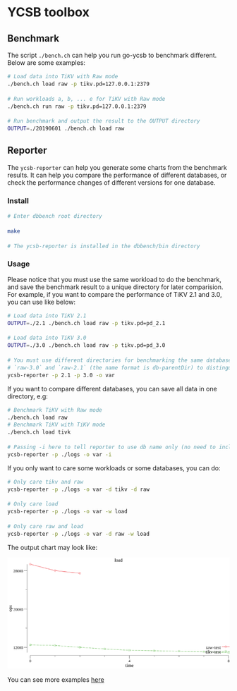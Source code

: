 # YCSB toolbox 

## Benchmark 

The script `./bench.ch` can help you run go-ycsb to benchmark different. Below are some examples:

```bash
# Load data into TiKV with Raw mode
./bench.ch load raw -p tikv.pd=127.0.0.1:2379

# Run workloads a, b, ... e for TiKV with Raw mode
./bench.ch run raw -p tikv.pd=127.0.0.1:2379

# Run benchmark and output the result to the OUTPUT directory
OUTPUT=./20190601 ./bench.ch load raw
```

## Reporter

The `ycsb-reporter` can help you generate some charts from the benchmark results. It can help you compare the performance of different databases, or check the performance changes of different versions for one database.

### Install

```bash
# Enter dbbench root directory

make 

# The ycsb-reporter is installed in the dbbench/bin directory
```

### Usage

Please notice that you must use the same workload to do the benchmark, and save the benchmark result to a unique directory for later comparision. For example, if you want to compare the performance of TiKV 2.1 and 3.0, you can use like below:

```bash
# Load data into TiKV 2.1 
OUTPUT=./2.1 ./bench.ch load raw -p tikv.pd=pd_2.1

# Load data into TiKV 3.0
OUTPUT=./3.0 ./bench.ch load raw -p tikv.pd=pd_3.0

# You must use different directories for benchmarking the same database, the ycsb-reporter will use 
# `raw-3.0` and `raw-2.1` (the name format is db-parentDir) to distinguish the results in the output charts. 
ycsb-reporter -p 2.1 -p 3.0 -o var 
```

If you want to compare different databases, you can save all data in one directory, e.g:

```bash
# Benchmark TiKV with Raw mode
./bench.ch load raw
# Benchmark TiKV with TiKV mode
./bench.ch load tivk

# Passing -i here to tell reporter to use db name only (no need to include the parent directory) as identification in the chart, 
ycsb-reporter -p ./logs -o var -i
```

If you only want to care some workloads or some databases, you can do:

```bash
# Only care tikv and raw
ycsb-reporter -p ./logs -o var -d tikv -d raw

# Only care load
ycsb-reporter -p ./logs -o var -w load

# Only care raw and load
ycsb-reporter -p ./logs -o var -d raw -w load
```

The output chart may look like:

![](./examples/result/load/load_ops_prog.png)

You can see more examples [here](./exmaples)